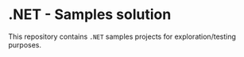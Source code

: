# .NET - Samples solution

This repository contains `.NET` samples projects for
exploration/testing purposes.
